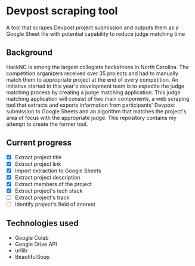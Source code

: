 # Devpost scraping tool
A tool that scrapes Devpost project submission and outputs them as a Google Sheet file with potential capability to reduce judge matching time

## Background
HackNC is among the largest collegiate hackathons in North Carolina. The competition organizers received over 35 projects and had to manually match them to appropriate project at the end of every competition. An initiative started in this year's development team is to expedite the judge matching process by creating a judge matching application. This judge matching application will consist of two main components, a web scraping tool that extracts and exports information from participants' Devpost submission to Google Sheets and an algorithm that matches the project's area of focus with the appropriate judge. This repository contains my attempt to create the former tool.

## Current progress
- [x] Extract project title
- [x] Extract project link
- [x] Import extraction to Google Sheets
- [x] Extract project description
- [x] Extract members of the project
- [x] Extract project's tech stack
- [ ] Extract project's track
- [ ] Identify project's field of interest

## Technologies used
- Google Colab
- Google Drive API
- urllib
- BeautifulSoup


